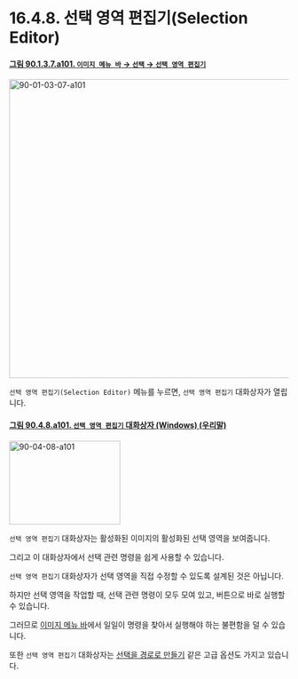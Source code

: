 # 16.4.8. 선택 영역 편집기(Selection Editor)

<a id="90-01-03-07-a101"></a>

#### [그림 90.1.3.7.a101. `이미지 메뉴 바` → `선택` → `선택 영역 편집기`](./90-01-03-07-selection_editor.md#90-01-03-07-a101)
<img width="934" height="539" alt="90-01-03-07-a101" src="https://github.com/user-attachments/assets/33cf5f1d-8e89-4944-80fd-623ec1ab5199" />

`선택 영역 편집기(Selection Editor)` 메뉴를 누르면, `선택 영역 편집기` 대화상자가 열립니다.

<a id="90-04-08-a101"></a>

#### [그림 90.4.8.a101. `선택 영역 편집기` 대화상자 (Windows) (우리말)](./90-04-0008-selection_editor.md#90-04-08-a101)
<img width="200" height="151" alt="90-04-08-a101" src="https://github.com/user-attachments/assets/b69be634-261b-4f5e-9814-65f2c44beefb" />

`선택 영역 편집기` 대화상자는 활성화된 이미지의 활성화된 선택 영역을 보여줍니다.

그리고 이 대화상자에서 선택 관련 명령을 쉽게 사용할 수 있습니다.

`선택 영역 편집기` 대화상자가 선택 영역을 직접 수정할 수 있도록 설계된 것은 아닙니다.

하지만 선택 영역을 작업할 때, 선택 관련 명령이 모두 모여 있고, 버튼으로 바로 실행할 수 있습니다.

그러므로 [이미지 메뉴 바](./19-glossaryx-image_menu_bar.md)에서 일일이 명령을 찾아서 실행해야 하는 불편함을 덜 수 있습니다.

또한 `선택 영역 편집기` 대화상자는 [선택을 경로로 만들기](./16-04-08-02-01-05-to_path.md) 같은 고급 옵션도 가지고 있습니다.